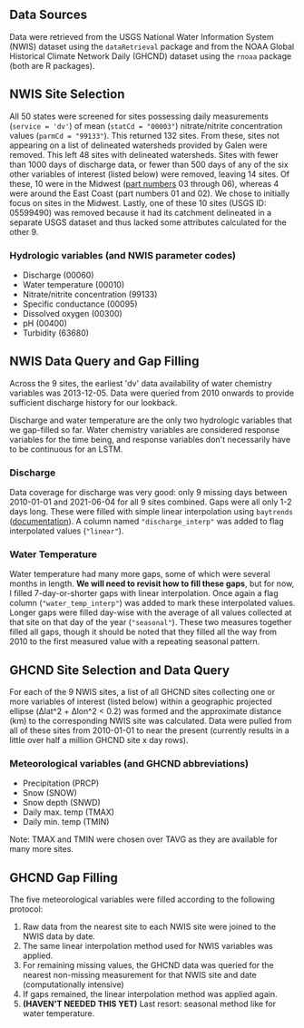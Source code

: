 ## Data Sources 

Data were retrieved from the USGS National Water Information System (NWIS) dataset using the `dataRetrieval` package and from the NOAA Global Historical Climate Network Daily (GHCND) dataset using the `rnoaa` package (both are R packages).

## NWIS Site Selection

All 50 states were screened for sites possessing daily measurements (`service = 'dv'`) of mean (`statCd = "00003"`) nitrate/nitrite concentration values (`parmCd = "99133"`). This returned 132 sites. From these, sites not appearing on a list of delineated watersheds provided by Galen were removed. This left 48 sites with delineated watersheds. Sites with fewer than 1000 days of discharge data, or fewer than 500 days of any of the six other variables of interest (listed below) were removed, leaving 14 sites. Of these, 10 were in the Midwest ([part numbers](https://help.waterdata.usgs.gov/faq/sites/do-station-numbers-have-any-particular-meaning) 03 through 06), whereas 4 were around the East Coast (part numbers 01 and 02). We chose to initially focus on sites in the Midwest. Lastly, one of these 10 sites (USGS ID: 05599490) was removed because it had its catchment delineated in a separate USGS dataset and thus lacked some attributes calculated for the other 9.

### Hydrologic variables (and NWIS parameter codes)

- Discharge (00060)
- Water temperature (00010)
- Nitrate/nitrite concentration (99133)
- Specific conductance (00095)
- Dissolved oxygen (00300)
- pH (00400)
- Turbidity (63680)

## NWIS Data Query and Gap Filling

Across the 9 sites, the earliest 'dv' data availability of water chemistry variables was 2013-12-05. Data were queried from 2010 onwards to provide sufficient discharge history for our lookback.

Discharge and water temperature are the only two hydrologic variables that we gap-filled so far. Water chemistry variables are considered response variables for the time being, and response variables don't necessarily have to be continuous for an LSTM.

### Discharge

Data coverage for discharge was very good: only 9 missing days between 2010-01-01 and 2021-06-04 for all 9 sites combined. Gaps were all only 1-2 days long. These were filled with simple linear interpolation using `baytrends` ([documentation](https://www.rdocumentation.org/packages/baytrends/versions/2.0.5/topics/fillMissing)). A column named ``"discharge_interp"`` was added to flag interpolated values (``"linear"``).

### Water Temperature 

Water temperature had many more gaps, some of which were several months in length. __We will need to revisit how to fill these gaps__, but for now, I filled 7-day-or-shorter gaps with linear interpolation. Once again a flag column (``"water_temp_interp"``) was added to mark these interpolated values. Longer gaps were filled day-wise with the average of all values collected at that site on that day of the year (``"seasonal"``). These two measures together filled all gaps, though it should be noted that they filled all the way from 2010 to the first measured value with a repeating seasonal pattern.

## GHCND Site Selection and Data Query

For each of the 9 NWIS sites, a list of all GHCND sites collecting one or more variables of interest (listed below) within a geographic projected ellipse (Δlat^2 + Δlon^2 < 0.2) was formed and the approximate distance (km) to the corresponding NWIS site was calculated. Data were pulled from all of these sites from 2010-01-01 to near the present (currently results in a little over half a million GHCND site x day rows).

### Meteorological variables (and GHCND abbreviations)

- Precipitation (PRCP)
- Snow (SNOW)
- Snow depth (SNWD)
- Daily max. temp (TMAX)
- Daily min. temp (TMIN)

Note: TMAX and TMIN were chosen over TAVG as they are available for many more sites.

## GHCND Gap Filling

The five meteorological variables were filled according to the following protocol:

1. Raw data from the nearest site to each NWIS site were joined to the NWIS data by date.
2. The same linear interpolation method used for NWIS variables was applied.
3. For remaining missing values, the GHCND data was queried for the nearest non-missing measurement for that NWIS site and date (computationally intensive)
4. If gaps remained, the linear interpolation method was applied again.
5. __(HAVEN'T NEEDED THIS YET)__ Last resort: seasonal method like for water temperature.
